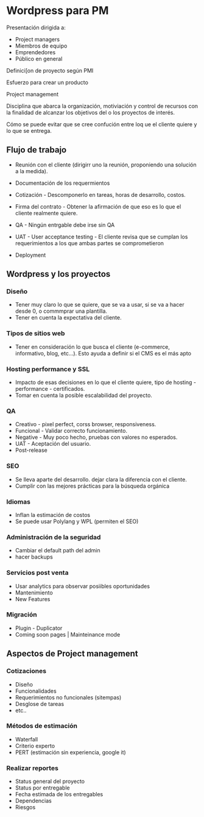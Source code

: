 # Wordpress para PM

Presentación dirigida a:
+ Project managers
+ Miembros de equipo
+ Emprendedores
+ Público en general

Definici[on de proyecto según PMI

Esfuerzo para crear un producto

Project management

Disciplina que abarca la organización, motiviación y control de recursos con la finalidad de alcanzar los objetivos del o los proyectos de interés.

Cómo se puede evitar que se cree confución entre loq ue el cliente quiere y lo que se entrega.

## Flujo de trabajo

+ Reunión con el cliente (dirigirr uno la reunión, proponiendo una solución a la medida).

+ Documentación de los requermientos
+ Cotización - Descomponerlo en tareas, horas de desarrollo, costos.
+ Firma del contrato - Obtener la afirmación de que eso es lo que el cliente realmente quiere.
+ QA - Ningún entrgable debe irse sin QA
+ UAT - User acceptance testing - El cliente revisa que se cumplan los requerimientos a los que ambas partes se comprometieron
+ Deployment

## Wordpress y los proyectos

### Diseño
- Tener muy claro lo que se quiere, que se va a usar, si se va a hacer desde 0, o commmprar una plantilla.
- Tener en cuenta la expectativa del cliente.

### Tipos de sitios web
- Tener en consideración lo que busca el cliente (e-commerce, informativo, blog, etc...). Esto ayuda a definir si el CMS es el más apto
### Hosting performance y SSL
- Impacto de esas decisiones en lo que el cliente quiere, tipo de hosting - performance - certificados.
- Tomar en cuenta la posible escalabilidad del proyecto.
### QA
- Creativo - pixel perfect, corss browser, responsiveness.
- Funcional - Validar correcto funcionamiento.
- Negative - Muy poco hecho, pruebas con valores no esperados.
- UAT - Aceptación del usuario.
- Post-release
### SEO
- Se lleva aparte del desarrollo. dejar clara la diferencia con el cliente.
- Cumplir con las mejores prácticas para la búsqueda orgánica
### Idiomas
- Inflan la estimación de costos
- Se puede usar Polylang y WPL (permiten el SEO)
### Administración de la seguridad
- Cambiar el default path del admin
- hacer backups
### Servicios post venta
- Usar analytics para observar posiibles oportunidades
- Mantenimiento
- New Features
### Migración
- Plugin - Duplicator
- Coming soon pages | Mainteinance mode

## Aspectos de Project management

### Cotizaciones
- Diseño
- Funcionalidades
- Requerimientos no funcionales (sitempas)
- Desglose de tareas
- etc..

### Métodos de estimación
- Waterfall
- Criterio experto
- PERT (estimación sin experiencia, google it)

### Realizar reportes
- Status general del proyecto
- Status por entregable
- Fecha estimada de los entregables
- Dependencias
- Riesgos